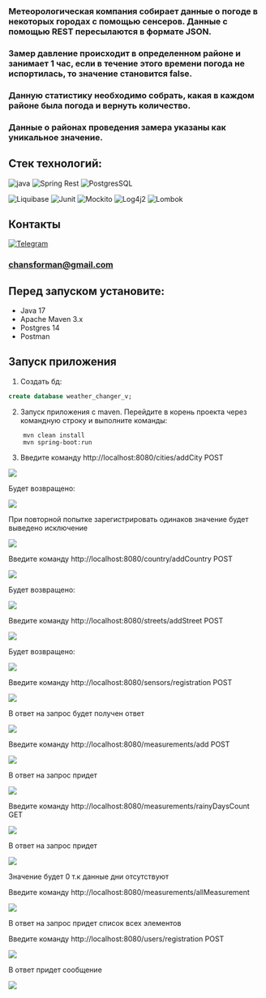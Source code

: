 ### Метеорологическая компания собирает данные о погоде в некоторых городах с помощью сенсеров. Данные с помощью REST пересылаются в формате JSON.
### Замер давление происходит в определенном районе и занимает 1 час, если в течение этого времени погода не испортилась, то значение становится false.
### Данную статистику необходимо собрать, какая в каждом районе была погода и вернуть количество.
### Данные о районах проведения замера указаны как уникальное значение.

## Стек технологий:

![java](https://img.shields.io/badge/Java--17-ED8B00?style=for-the-badge&logo=java&logoColor=white)
![Spring Rest](https://img.shields.io/badge/Spring_Boot--2.7.0-F2F4F9?style=for-the-badge&logo=spring-boot)
![PostgresSQL](https://img.shields.io/badge/PostgreSQL--42.3.6-316192?style=for-the-badge&logo=postgresql&logoColor=white)

![Liquibase](https://img.shields.io/badge/Liquibase-4.17.2-red)
![Junit](https://img.shields.io/badge/JUNIT-4.13.1-orange)
![Mockito](https://img.shields.io/badge/MOCKITO-3.5.13-red)
![Log4j2](https://img.shields.io/badge/Log4j-2.18.0-green)
![Lombok](https://img.shields.io/badge/Lombok-1.18.24-white)

## Контакты
[![Telegram](https://img.shields.io/badge/TELEGRAM-26A5E4?style=for-the-badge&logo=telegram&logoColor=white)](https://t.me/romanka3)

### chansforman@gmail.com

## Перед запуском установите:

- Java 17
- Apache Maven 3.x
- Postgres 14
- Postman

## Запуск приложения

1. Создать бд:
```sql
create database weather_changer_v;
```

2. Запуск приложения с maven. Перейдите в корень проекта через командную строку и выполните команды:
```
    mvn clean install
    mvn spring-boot:run
```
 

3. Введите команду http://localhost:8080/cities/addCity POST

 ![](src/main/resources/image/Screenshot_14.png)

Будет возвращено:

![](src/main/resources/image/Screenshot_16.png)

При повторной попытке зарегистрировать одинаков значение будет выведено исключение

![](src/main/resources/image/Screenshot_18.png)

Введите команду http://localhost:8080/country/addCountry POST

![](src/main/resources/image/Screenshot_19.png)

Будет возвращено:

![](src/main/resources/image/Screenshot_20.png)

Введите команду http://localhost:8080/streets/addStreet POST

![](src/main/resources/image/Screenshot_21.png)

Будет возвращено:

![](src/main/resources/image/Screenshot_22.png)

 Введите команду http://localhost:8080/sensors/registration POST

![](src/main/resources/image/Screenshot_2.png)

В ответ на запрос будет получен ответ

![](src/main/resources/image/Screenshot_11.png)

 Введите команду http://localhost:8080/measurements/add POST

![](src/main/resources/image/Screenshot_23.png)

 В ответ на запрос придет 

![](src/main/resources/image/Screenshot_24.png)

 Введите команду http://localhost:8080/measurements/rainyDaysCount GET

![](src/main/resources/image/Screenshot_4.png)

 В ответ на запрос придет

![](src/main/resources/image/Screenshot_8.png) 

 Значение будет 0 т.к данные дни отсутствуют

 Введите команду http://localhost:8080/measurements/allMeasurement

![](src/main/resources/image/Screenshot_3.png)

 В ответ на запрос придет список всех элементов 

 Введите команду http://localhost:8080/users/registration POST

![](src/main/resources/image/Screenshot_15.png)

В ответ придет сообщение

 ![](src/main/resources/image/Screenshot_12.png)